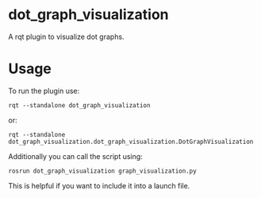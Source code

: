 # dot_graph_visualization

A rqt plugin to visualize dot graphs.

# Usage

To run the plugin use:

    rqt --standalone dot_graph_visualization

or:

    rqt --standalone dot_graph_visualization.dot_graph_visualization.DotGraphVisualization

Additionally you can call the script using:

    rosrun dot_graph_visualization graph_visualization.py

This is helpful if you want to include it into a launch file.